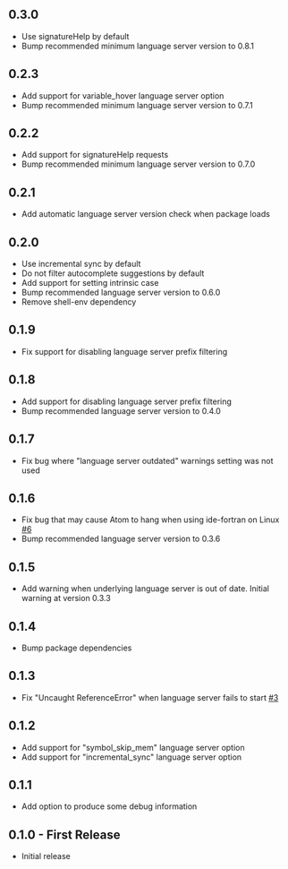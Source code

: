 ## 0.3.0
* Use signatureHelp by default
* Bump recommended minimum language server version to 0.8.1

## 0.2.3
* Add support for variable_hover language server option
* Bump recommended minimum language server version to 0.7.1

## 0.2.2
* Add support for signatureHelp requests
* Bump recommended minimum language server version to 0.7.0

## 0.2.1
* Add automatic language server version check when package loads

## 0.2.0
* Use incremental sync by default
* Do not filter autocomplete suggestions by default
* Add support for setting intrinsic case
* Bump recommended language server version to 0.6.0
* Remove shell-env dependency

## 0.1.9
* Fix support for disabling language server prefix filtering

## 0.1.8
* Add support for disabling language server prefix filtering
* Bump recommended language server version to 0.4.0

## 0.1.7
* Fix bug where "language server outdated" warnings setting was not used

## 0.1.6
* Fix bug that may cause Atom to hang when using ide-fortran on Linux [#6](https://github.com/hansec/ide-fortran/issues/6)
* Bump recommended language server version to 0.3.6

## 0.1.5
* Add warning when underlying language server is out of date. Initial warning at version 0.3.3

## 0.1.4
* Bump package dependencies

## 0.1.3
* Fix "Uncaught ReferenceError" when language server fails to start [#3](https://github.com/hansec/ide-fortran/issues/3)

## 0.1.2
* Add support for "symbol_skip_mem" language server option
* Add support for "incremental_sync" language server option

## 0.1.1
* Add option to produce some debug information

## 0.1.0 - First Release
* Initial release
